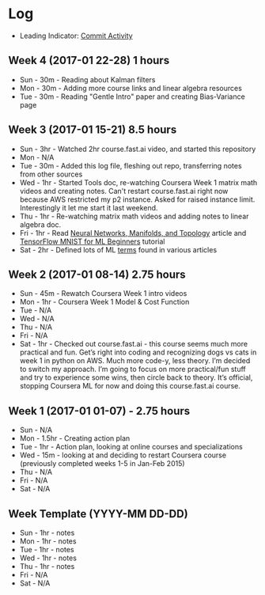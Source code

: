 # Log

- Leading Indicator: [Commit Activity](https://github.com/sbecker/machine-learning/graphs/commit-activity)

## Week 4 (2017-01 22-28) 1 hours
- Sun - 30m - Reading about Kalman filters
- Mon - 30m - Adding more course links and linear algebra resources
- Tue - 30m - Reading "Gentle Intro" paper and creating Bias-Variance page

## Week 3 (2017-01 15-21) 8.5 hours
- Sun - 3hr - Watched 2hr course.fast.ai video, and started this repository
- Mon - N/A
- Tue - 30m - Added this log file, fleshing out repo, transferring notes from other sources
- Wed - 1hr - Started Tools doc, re-watching Coursera Week 1 matrix math videos and creating notes. Can't restart course.fast.ai right now because AWS restricted my p2 instance. Asked for raised instance limit. Interestingly it let me start it last weekend.
- Thu - 1hr - Re-watching matrix math videos and adding notes to linear algebra doc.
- Fri - 1hr - Read [Neural Networks, Manifolds, and Topology](http://colah.github.io/posts/2014-03-NN-Manifolds-Topology/) article and [TensorFlow MNIST for ML Beginners](https://www.tensorflow.org/tutorials/mnist/beginners/) tutorial
- Sat - 2hr - Defined lots of ML [terms](https://github.com/sbecker/machine-learning/blob/master/terminology.md) found in various articles

## Week 2 (2017-01 08-14) 2.75 hours
- Sun - 45m - Rewatch Coursera Week 1 intro videos
- Mon - 1hr - Coursera Week 1 Model & Cost Function
- Tue - N/A
- Wed - N/A
- Thu - N/A
- Fri - N/A
- Sat - 1hr - Checked out course.fast.ai - this course seems much more practical and fun. Get’s right into coding and recognizing dogs vs cats in week 1 in python on AWS. Much more code-y, less theory. I’m decided to switch my approach. I’m going to focus on more practical/fun stuff and try to experience some wins, then circle back to theory. It’s official, stopping Coursera ML for now and doing this course.fast.ai course.

## Week 1 (2017-01 01-07) - 2.75 hours
- Sun - N/A
- Mon - 1.5hr - Creating action plan
- Tue - 1hr - Action plan, looking at online courses and specializations
- Wed - 15m - looking at and deciding to restart Coursera course (previously completed weeks 1-5 in Jan-Feb 2015)
- Thu - N/A
- Fri - N/A
- Sat - N/A




## Week Template (YYYY-MM DD-DD)
- Sun - 1hr - notes
- Mon - 1hr - notes
- Tue - 1hr - notes
- Wed - 1hr - notes
- Thu - 1hr - notes
- Fri - N/A
- Sat - N/A
